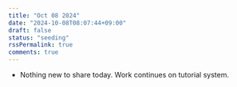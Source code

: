 ```yaml
---
title: "Oct 08 2024"
date: "2024-10-08T08:07:44+09:00"
draft: false
status: "seeding"
rssPermalink: true
comments: true
---
```

- Nothing new to share today. Work continues on tutorial system.